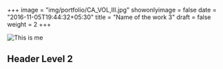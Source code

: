 +++
image = "img/portfolio/CA_VOL,III.jpg"
showonlyimage = false
date = "2016-11-05T19:44:32+05:30"
title = "Name of the work 3"
draft = false
weight = 2
+++



 ![This is me](/img/portfolio/CA_VOL,III.jpg)
 


## Header Level 2

 
